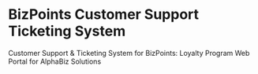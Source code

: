 # BizPoints Customer Support Ticketing System
Customer Support &amp; Ticketing System for BizPoints: Loyalty Program Web Portal for AlphaBiz Solutions 
